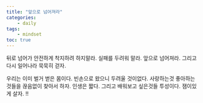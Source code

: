 ```yaml
---
title: "앞으로 넘어져라"
categories:
    - daily
tags:
    - mindset
toc: true
---
```


뒤로 넘어가 안전하게 착지하려 하지말라.
실패를 두려워 말라.
앞으로 넘어져라.
그리고 다시 일어나라 묵묵히 걷자.

우리는 이미 벌거 벋은 몸이다. 빈손으로 왔으니 두려울 것이없다.
사랑하는것 좋아하는것들을 끊음없이 찾아서 하자.
인생은 짧다. 그리고 배워보고 싶은것들 투성이다. 잼이있게 살자. !!
